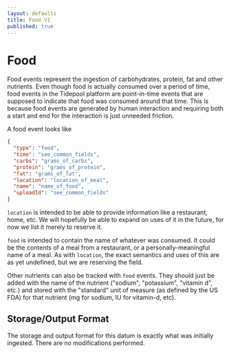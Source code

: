 ```yaml
---
layout: defaults
title: Food V1
published: true
---
```

# Food

Food events represent the ingestion of carbohydrates, protein, fat and other nutrients.  Even though food is actually consumed over a period of time, food events in the Tidepool platform are point-in-time events that are supposed to indicate that food was consumed around that time.  This is because food events are generated by human interaction and requiring both a start and end for the interaction is just unneeded friction.

A food event looks like

~~~json
{
  "type": "food",
  "time": "see_common_fields",
  "carbs": "grams_of_carbs",
  "protein": "grams_of_protein",
  "fat": "grams_of_fat",
  "location": "location_of_meal",
  "name": "name_of_food",
  "uploadId": "see_common_fields"
}
~~~

`location` is intended to be able to provide information like a restaurant, home, etc.  We will hopefully be able to expand on uses of it in the future, for now we list it merely to reserve it.

`food` is intended to contain the name of whatever was consumed.  It could be the contents of a meal from a restaurant, or a personally-meaningful name of a meal.  As with `location`, the exact semantics and uses of this are as yet undefined, but we are reserving the field.

Other nutrients can also be tracked with `food` events.  They should just be added with the name of the nutrient ("sodium", "potassium", "vitamin d", etc.) and stored with the "standard" unit of measure (as defined by the US FDA) for that nutrient (mg for sodium, IU for vitamin-d, etc).

## Storage/Output Format

The storage and output format for this datum is exactly what was initially ingested.  There are no modifications performed.